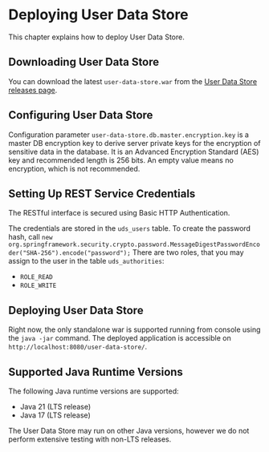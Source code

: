 # Deploying User Data Store

This chapter explains how to deploy User Data Store.


## Downloading User Data Store

You can download the latest `user-data-store.war` from the [User Data Store releases page](https://github.com/wultra/user-data-store/releases).


## Configuring User Data Store

Configuration parameter `user-data-store.db.master.encryption.key` is a master DB encryption key to derive server private keys for the encryption of sensitive data in the database.
It is an Advanced Encryption Standard (AES) key and recommended length is 256 bits.
An empty value means no encryption, which is not recommended.


## Setting Up REST Service Credentials

<!-- begin box info -->
The RESTful interface is secured using Basic HTTP Authentication.
<!-- end -->

The credentials are stored in the `uds_users` table.
To create the password hash, call `new org.springframework.security.crypto.password.MessageDigestPasswordEncoder("SHA-256").encode("password");`
There are two roles, that you may assign to the user in the table `uds_authorities`:
- `ROLE_READ`
- `ROLE_WRITE`


## Deploying User Data Store

Right now, the only standalone war is supported running from console using the `java -jar` command.
The deployed application is accessible on `http://localhost:8080/user-data-store/`.

## Supported Java Runtime Versions

The following Java runtime versions are supported:
- Java 21 (LTS release)
- Java 17 (LTS release)

The User Data Store may run on other Java versions, however we do not perform extensive testing with non-LTS releases.
